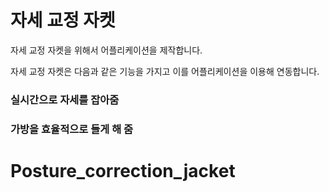 # 자세 교정 자켓


자세 교정 자켓을 위해서 어플리케이션을 제작합니다.

자세 교정 자켓은 다음과 같은 기능을 가지고 이를 어플리케이션을 이용해 연동합니다.


### 실시간으로 자세를 잡아줌

### 가방을 효율적으로 들게 해 줌


# Posture_correction_jacket
